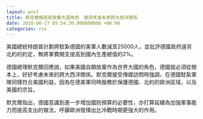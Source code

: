 ```yaml
---
layout: post
title: 默克爾稱若美放棄大國角色　德須考慮未來跨大西洋關係
date: 2020-06-27 05:54:30.000000000 +08:00
categories: rss
---
```


美國總統特朗普計劃將駐紮德國的美軍人數減至25000人，並批評德國政府違背北約的約定，無將軍費開支提高到國內生產總值的2%。

德國總理默克爾回應說，如果美國自願放棄作為世界大國的角色，德國就必須從根本上，好好考慮未來的跨大西洋關係。默克爾接受傳媒訪問時強調，在德國駐紮軍隊同樣符合美國利益，因為在德美軍同時服務於保護德國、北約的歐洲區域，以及美國的宗旨。

默克爾指出，德國意識到進一步增加國防預算的必要性，亦打算延續為加強軍事能力而提高支出的做法，呼籲歐洲發揮出比冷戰時期更強大的作用。
